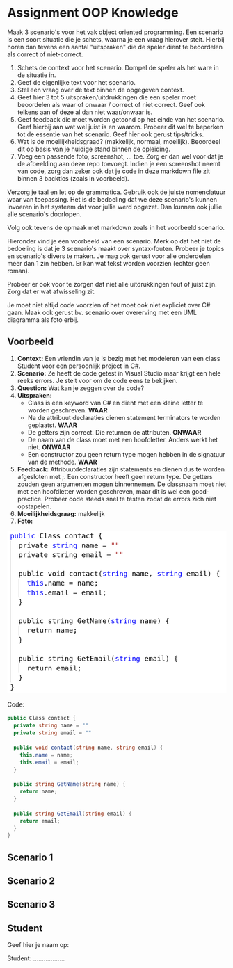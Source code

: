# Assignment OOP Knowledge

Maak 3 scenario's voor het vak object oriented programming. Een scenario is een soort situatie die je schets, waarna je een vraag hierover stelt. Hierbij horen dan tevens een aantal "uitspraken" die de speler dient te beoordelen als correct of niet-correct.

1. Schets de context voor het scenario. Dompel de speler als het ware in de situatie in.
2. Geef de eigenlijke text voor het scenario.
3. Stel een vraag over de text binnen de opgegeven context.
4. Geef hier 3 tot 5 uitspraken/uitdrukkingen die een speler moet beoordelen als waar of onwaar / correct of niet correct. Geef ook telkens aan of deze al dan niet waar/onwaar is.
5. Geef feedback die moet worden getoond op het einde van het scenario. Geef hierbij aan wat wel juist is en waarom. Probeer dit wel te beperken tot de essentie van het scenario. Geef hier ook gerust tips/tricks.
6. Wat is de moeilijkheidsgraad? (makkelijk, normaal, moeilijk). Beoordeel dit op basis van je huidige stand binnen de opleiding.
7. Voeg een passende foto, screenshot, ... toe. Zorg er dan wel voor dat je de afbeelding aan deze repo toevoegt. Indien je een screenshot neemt van code, zorg dan zeker ook dat je code in deze markdown file zit binnen 3 backtics (zoals in voorbeeld).

Verzorg je taal en let op de grammatica. Gebruik ook de juiste nomenclatuur waar van toepassing. Het is de bedoeling dat we deze scenario's kunnen invoeren in het systeem dat voor jullie werd opgezet. Dan kunnen ook jullie alle scenario's doorlopen.

Volg ook tevens de opmaak met markdown zoals in het voorbeeld scenario.

Hieronder vind je een voorbeeld van een scenario. Merk op dat het niet de bedoeling is dat je 3 scenario's maakt over syntax-fouten. Probeer je topics en scenario's divers te maken. Je mag ook gerust voor alle onderdelen meer dan 1 zin hebben. Er kan wat tekst worden voorzien (echter geen roman).

Probeer er ook voor te zorgen dat niet alle uitdrukkingen fout of juist zijn. Zorg dat er wat afwisseling zit.

Je moet niet altijd code voorzien of het moet ook niet expliciet over C# gaan. Maak ook gerust bv. scenario over overerving met een UML diagramma als foto erbij.

## Voorbeeld

1. **Context:** Een vriendin van je is bezig met het modeleren van een class Student voor een persoonlijk project in C#.
2. **Scenario:** Ze heeft de code getest in Visual Studio maar krijgt een hele reeks errors. Je stelt voor om de code eens te bekijken.
3. **Question:** Wat kan je zeggen over de code?
4. **Uitspraken:**
   * Class is een keyword van C# en dient met een kleine letter te worden geschreven. **WAAR**
   * Na de attribuut declaraties dienen statement terminators te worden geplaatst. **WAAR**
   * De getters zijn correct. Die returnen de attributen. **ONWAAR**
   * De naam van de class moet met een hoofdletter. Anders werkt het niet. **ONWAAR**
   * Een constructor zou geen return type mogen hebben in de signatuur van de methode. **WAAR**
5. **Feedback:** Attribuutdeclaraties zijn statements en dienen dus te worden afgesloten met ;. Een constructor heeft geen return type. De getters zouden geen argumenten mogen binnennemen. De classnaam moet niet met een hoofdletter worden geschreven, maar dit is wel een good-practice. Probeer code steeds snel te testen zodat de errors zich niet opstapelen.
6. **Moeilijkheidsgraag:** makkelijk
7. **Foto:**

![Foto van Voorbeeld](./img/voorbeeld.png)

Code:

```csharp
public Class contact {
  private string name = ""
  private string email = ""

  public void contact(string name, string email) {
    this.name = name;
    this.email = email;
  }

  public string GetName(string name) {
    return name;
  }

  public string GetEmail(string email) {
    return email;
  }
}
```

## Scenario 1

## Scenario 2

## Scenario 3

## Student

Geef hier je naam op:

Student: ..................

